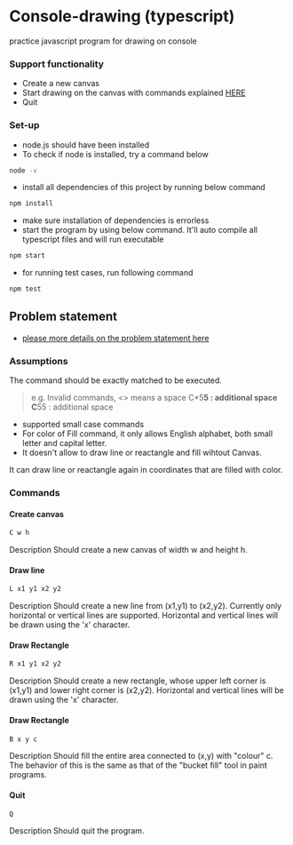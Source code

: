 # Console-drawing (typescript)
practice javascript program for drawing on console

### Support functionality

- Create a new canvas
- Start drawing on the canvas with commands explained [HERE](#Commands)
- Quit

### Set-up
- node.js should have been installed
- To check if node is installed, try a command below
```bash
node -v
```
- install all dependencies of this project by running below command
```bash
npm install
```
- make sure installation of dependencies is errorless
- start the program by using below command. It'll auto compile all typescript files and will run executable
```bash
npm start
```
- for running test cases, run following command
```bash
npm test
```

## Problem statement
- [please more details on the problem statement here](problem-statement.txt)

### Assumptions
The command should be exactly matched to be executed.
> e.g. Invalid commands, <> means a space
C*5**5 : additional space
C**55 : additional space
- supported small case commands
- For color of Fill command, it only allows English alphabet, both small letter and capital letter.
- It doesn't allow to draw line or reactangle and fill wihtout Canvas.

It can draw line or reactangle again in coordinates that are filled with color.

### Commands

#### Create canvas
```bash
C w h
```
Description
Should create a new canvas of width w and height h.

#### Draw line
```bash
L x1 y1 x2 y2
```
Description
Should create a new line from (x1,y1) to (x2,y2). Currently only
horizontal or vertical lines are supported. Horizontal and vertical lines
will be drawn using the 'x' character.


#### Draw Rectangle
```bash
R x1 y1 x2 y2
```
Description
Should create a new rectangle, whose upper left corner is (x1,y1) and
lower right corner is (x2,y2). Horizontal and vertical lines will be drawn
using the 'x' character.

#### Draw Rectangle
```bash
B x y c
```
Description
Should fill the entire area connected to (x,y) with "colour" c. The
behavior of this is the same as that of the "bucket fill" tool in paint
programs.

#### Quit
```bash
Q
``` 		         
Description
Should quit the program.
